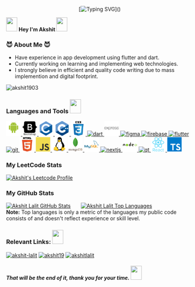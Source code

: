 <div align="center">
  
  <span>‎‎‎‎‎‎‎‎‎‎‎‎‎‎‎‎‎‎‎‎‎</span>
  [![Typing SVG](https://readme-typing-svg.demolab.com?font=Helvetica&duration=1000&pause=700&center=true&width=435&lines=‎‎‎‎‎‎‎‎‎‎‎‎‎‎‎‎‎‎‎‎‎Hey%2C+Welcome+to+my+GitHub+Account;My+name+is+Akshit+Lalit;I'm+a+Flutter+developer!;I'm+a+Fullstack+developer!)]()

</div>

<p>
<img src="https://raw.githubusercontent.com/MartinHeinz/MartinHeinz/master/wave.gif" width="30px" height="38">
<b>     Hey I'm Akshit      </b>
<img src="https://raw.githubusercontent.com/MartinHeinz/MartinHeinz/master/wave.gif" width="30px" height="38">
</p>

<h3>😈 About Me 😈</h3>

- Have experience in app development using flutter and dart.
- Currently working on learning and implementing web technologies.
- I strongly believe in efficient and quality code writing due to mass implemention and digital footprint.
<p align="left"> <img src="https://komarev.com/ghpvc/?username=akshit1903&label=Profile%20views&color=0e75b6&style=flat" alt="akshit1903" /> </p>

<h3>Languages and Tools <img src = "https://media2.giphy.com/media/QssGEmpkyEOhBCb7e1/giphy.gif?cid=ecf05e47a0n3gi1bfqntqmob8g9aid1oyj2wr3ds3mg700bl&rid=giphy.gif" width = 30px height="38"></h3>
<p align="left"> <a href="https://developer.android.com" target="_blank" rel="noreferrer"> <img src="https://raw.githubusercontent.com/devicons/devicon/master/icons/android/android-original-wordmark.svg" alt="android" width="40" height="40"/> </a> <a href="https://getbootstrap.com" target="_blank" rel="noreferrer"> <img src="https://raw.githubusercontent.com/devicons/devicon/master/icons/bootstrap/bootstrap-plain-wordmark.svg" alt="bootstrap" width="40" height="40"/> </a> <a href="https://www.cprogramming.com/" target="_blank" rel="noreferrer"> <img src="https://raw.githubusercontent.com/devicons/devicon/master/icons/c/c-original.svg" alt="c" width="40" height="40"/> </a> <a href="https://www.w3schools.com/cpp/" target="_blank" rel="noreferrer"> <img src="https://raw.githubusercontent.com/devicons/devicon/master/icons/cplusplus/cplusplus-original.svg" alt="cplusplus" width="40" height="40"/> </a> <a href="https://www.w3schools.com/css/" target="_blank" rel="noreferrer"> <img src="https://raw.githubusercontent.com/devicons/devicon/master/icons/css3/css3-original-wordmark.svg" alt="css3" width="40" height="40"/> </a> <a href="https://dart.dev" target="_blank" rel="noreferrer"> <img src="https://www.vectorlogo.zone/logos/dartlang/dartlang-icon.svg" alt="dart" width="40" height="40"/> </a> <a href="https://expressjs.com" target="_blank" rel="noreferrer"> <img src="https://raw.githubusercontent.com/devicons/devicon/master/icons/express/express-original-wordmark.svg" alt="express" width="40" height="40"/> </a> <a href="https://www.figma.com/" target="_blank" rel="noreferrer"> <img src="https://www.vectorlogo.zone/logos/figma/figma-icon.svg" alt="figma" width="40" height="40"/> </a> <a href="https://firebase.google.com/" target="_blank" rel="noreferrer"> <img src="https://www.vectorlogo.zone/logos/firebase/firebase-icon.svg" alt="firebase" width="40" height="40"/> </a> <a href="https://flutter.dev" target="_blank" rel="noreferrer"> <img src="https://www.vectorlogo.zone/logos/flutterio/flutterio-icon.svg" alt="flutter" width="40" height="40"/> </a> <a href="https://git-scm.com/" target="_blank" rel="noreferrer"> <img src="https://www.vectorlogo.zone/logos/git-scm/git-scm-icon.svg" alt="git" width="40" height="40"/> </a> <a href="https://www.w3.org/html/" target="_blank" rel="noreferrer"> <img src="https://raw.githubusercontent.com/devicons/devicon/master/icons/html5/html5-original-wordmark.svg" alt="html5" width="40" height="40"/> </a> <a href="https://developer.mozilla.org/en-US/docs/Web/JavaScript" target="_blank" rel="noreferrer"> <img src="https://raw.githubusercontent.com/devicons/devicon/master/icons/javascript/javascript-original.svg" alt="javascript" width="40" height="40"/> </a> <a href="https://www.linux.org/" target="_blank" rel="noreferrer"> <img src="https://raw.githubusercontent.com/devicons/devicon/master/icons/linux/linux-original.svg" alt="linux" width="40" height="40"/> </a> <a href="https://www.mongodb.com/" target="_blank" rel="noreferrer"> <img src="https://raw.githubusercontent.com/devicons/devicon/master/icons/mongodb/mongodb-original-wordmark.svg" alt="mongodb" width="40" height="40"/> </a> <a href="https://www.mysql.com/" target="_blank" rel="noreferrer"> <img src="https://raw.githubusercontent.com/devicons/devicon/master/icons/mysql/mysql-original-wordmark.svg" alt="mysql" width="40" height="40"/> </a> <a href="https://nextjs.org/" target="_blank" rel="noreferrer"> <img src="https://cdn.worldvectorlogo.com/logos/nextjs-2.svg" alt="nextjs" width="40" height="40"/> </a> <a href="https://nodejs.org" target="_blank" rel="noreferrer"> <img src="https://raw.githubusercontent.com/devicons/devicon/master/icons/nodejs/nodejs-original-wordmark.svg" alt="nodejs" width="40" height="40"/> </a> <a href="https://www.qt.io/" target="_blank" rel="noreferrer"> <img src="https://upload.wikimedia.org/wikipedia/commons/0/0b/Qt_logo_2016.svg" alt="qt" width="40" height="40"/> </a> <a href="https://reactjs.org/" target="_blank" rel="noreferrer"> <img src="https://raw.githubusercontent.com/devicons/devicon/master/icons/react/react-original-wordmark.svg" alt="react" width="40" height="40"/> </a> <a href="https://www.typescriptlang.org/" target="_blank" rel="noreferrer"> <img src="https://raw.githubusercontent.com/devicons/devicon/master/icons/typescript/typescript-original.svg" alt="typescript" width="40" height="40"/> </a> </p>

<h3>My LeetCode Stats</h3>
<a href="https://leetcode.com/akshit19/"><img src="https://leetcard.jacoblin.cool/akshit19" alt="Akshit's Leetcode Profile"></a>
<br/>

<h3>My GitHub Stats</h3>
<a href="https://github-readme-stats.vercel.app/api?username=Akshit1903&show_icons=true"><img src="https://github-readme-stats.vercel.app/api?username=Akshit1903&show_icons=true" alt="Akshit Lalit GitHub Stats"></a>
&nbsp &nbsp &nbsp
<a href="https://github-readme-stats.vercel.app/api/top-langs/?username=Akshit1903&layout=compact"><img src="https://github-readme-stats.vercel.app/api/top-langs/?username=Akshit1903&layout=compact" alt="Akshit Lalit Top Languages"></a>

 <br/>
  <b>Note:</b> Top languages is only a metric of the languages my public code consists of and doesn't reflect experience or skill level.

<!-- [![Akshit's GitHub stats](https://github-readme-stats.vercel.app/api?username=Akshit1903&show_icons=true)](https://github.com/Akshit1903)

[![Top Langs](https://github-readme-stats.vercel.app/api/top-langs/?username=Akshit1903&layout=compact)](https://github.com/anuraghazra/github-readme-stats) -->

<h3> Relevant Links: <img src = "https://media2.giphy.com/media/QssGEmpkyEOhBCb7e1/giphy.gif?cid=ecf05e47a0n3gi1bfqntqmob8g9aid1oyj2wr3ds3mg700bl&rid=giphy.gif" width = 30px height="38"></h3>

<p align="left">
<a href="https://linkedin.com/in/akshit-lalit" target="blank"><img align="center" src="https://raw.githubusercontent.com/rahuldkjain/github-profile-readme-generator/master/src/images/icons/Social/linked-in-alt.svg" alt="akshit-lalit" height="30" width="40" /></a>
<a href="https://www.leetcode.com/akshit19" target="blank"><img align="center" src="https://raw.githubusercontent.com/rahuldkjain/github-profile-readme-generator/master/src/images/icons/Social/leet-code.svg" alt="akshit19" height="30" width="40" /></a>
<a href="https://auth.geeksforgeeks.org/user/akshitlalit" target="blank"><img align="center" src="https://raw.githubusercontent.com/rahuldkjain/github-profile-readme-generator/master/src/images/icons/Social/geeks-for-geeks.svg" alt="akshitlalit" height="30" width="40" /></a>
</p>

<h5>That will be the end of it, thank you for your time.  <img src="https://media.giphy.com/media/ObNTw8Uzwy6KQ/giphy.gif" width="30px" height="38"></h5>
